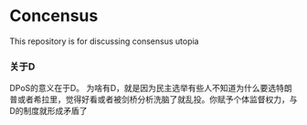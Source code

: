 # Concensus
This repository is for discussing consensus utopia 

### 关于D
DPoS的意义在于D。 为啥有D，就是因为民主选举有些人不知道为什么要选特朗普或者希拉里，觉得好看或者被剑桥分析洗脑了就乱投。你赋予个体监督权力，与D的制度就形成矛盾了
